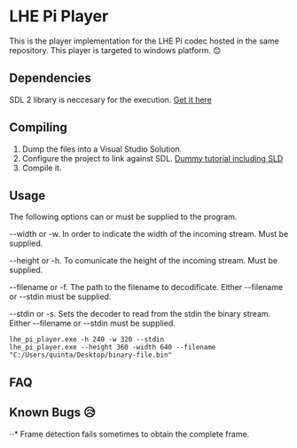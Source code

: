 # LHE Pi Player
 This is the player implementation for the LHE Pi codec hosted in the same repository. This player is targeted to windows platform. :blush:

## Dependencies
SDL 2 library is neccesary for the execution. [Get it here](https://www.libsdl.org/download-2.0.php)

## Compiling
1. Dump the files into a Visual Studio Solution. 
2. Configure the project to link against SDL. [Dummy tutorial including SLD](https://www.wikihow.com/Set-Up-SDL-with-Visual-Studio-2017)
3. Compile it.

## Usage
 The following options can or must be supplied to the program.

--width or -w. In order to indicate the width of the incoming stream. Must be supplied.

--height or -h. To comunicate the height of the incoming stream. Must be supplied.

--filename or -f. The path to the filename to decodificate. Either --filename or --stdin must be supplied.

--stdin or -s. Sets the decoder to read from the stdin the binary stream. Either --filename or --stdin must be supplied.

```
lhe_pi_player.exe -h 240 -w 320 --stdin
lhe_pi_player.exe --height 360 -width 640 --filename "C:/Users/quinta/Desktop/binary-file.bin"
```
## FAQ

## Known Bugs :disappointed_relieved:
⋅⋅* Frame detection fails sometimes to obtain the complete frame.
